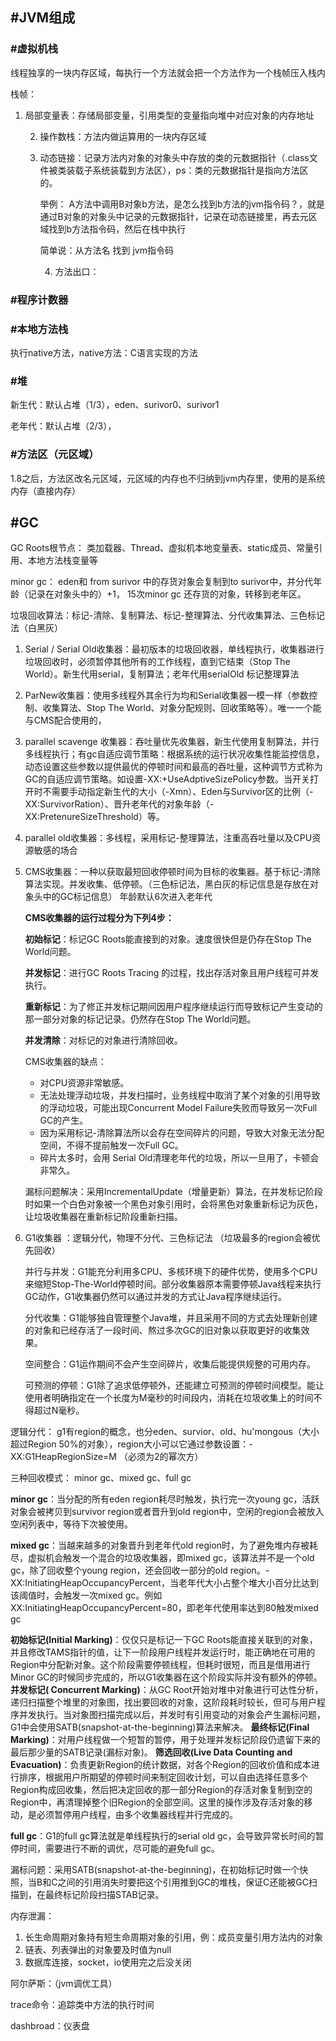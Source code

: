 ## #JVM组成

### #虚拟机栈

线程独享的一块内存区域，每执行一个方法就会把一个方法作为一个栈帧压入栈内

栈帧：

1. 局部变量表：存储局部变量，引用类型的变量指向堆中对应对象的内存地址

   2. 操作数栈：方法内做运算用的一块内存区域

   3. 动态链接：记录方法内对象的对象头中存放的类的元数据指针（.class文件被类装载子系统装载到方法区），ps：类的元数据指针是指向方法区的。

      举例： A方法中调用B对象b方法，是怎么找到b方法的jvm指令码？，就是通过B对象的对象头中记录的元数据指针，记录在动态链接里，再去元区域找到b方法指令码，然后在栈中执行

      简单说：从方法名 找到 jvm指令码

      4. 方法出口：

### #程序计数器

### #本地方法栈

执行native方法，native方法：C语言实现的方法

### #堆

新生代：默认占堆（1/3），eden、surivor0、surivor1

老年代：默认占堆（2/3），

### #方法区（元区域）

1.8之后，方法区改名元区域，元区域的内存也不归纳到jvm内存里，使用的是系统内存（直接内存）





## #GC

GC Roots根节点： 类加载器、Thread、虚拟机本地变量表、static成员、常量引用、本地方法栈变量等



minor gc： eden和 from surivor 中的存货对象会复制到to surivor中，并分代年龄（记录在对象头中的）+1， 15次minor gc 还存货的对象，转移到老年区。



垃圾回收算法：标记-清除、复制算法、标记-整理算法、分代收集算法、三色标记法（白黑灰）



1. Serial / Serial Old收集器：最初版本的垃圾回收器，单线程执行，收集器进行垃圾回收时，必须暂停其他所有的工作线程，直到它结束（Stop The World）。新生代用serial，复制算法；老年代用serialOld 标记整理算法

2. ParNew收集器：使用多线程外其余行为均和Serial收集器一模一样（参数控制、收集算法、Stop The World、对象分配规则、回收策略等）。唯一一个能与CMS配合使用的，

3. parallel scavenge 收集器：吞吐量优先收集器，新生代使用复制算法，并行多线程执行；有gc自适应调节策略：根据系统的运行状况收集性能监控信息，动态设置这些参数以提供最优的停顿时间和最高的吞吐量，这种调节方式称为GC的自适应调节策略。如设置-XX:+UseAdptiveSizePolicy参数。当开关打开时不需要手动指定新生代的大小（-Xmn）、Eden与Survivor区的比例（-XX:SurvivorRation）、晋升老年代的对象年龄（-XX:PretenureSizeThreshold）等。

4. parallel old收集器：多线程，采用标记-整理算法，注重高吞吐量以及CPU资源敏感的场合

5. CMS收集器：一种以获取最短回收停顿时间为目标的收集器。基于标记-清除算法实现。并发收集、低停顿。（三色标记法，黑白灰的标记信息是存放在对象头中的GC标记信息） 年龄默认6次进入老年代

   **CMS收集器的运行过程分为下列4步：**

   **初始标记**：标记GC Roots能直接到的对象。速度很快但是仍存在Stop The World问题。

   **并发标记**：进行GC Roots Tracing 的过程，找出存活对象且用户线程可并发执行。

   **重新标记**：为了修正并发标记期间因用户程序继续运行而导致标记产生变动的那一部分对象的标记记录。仍然存在Stop The World问题。

   **并发清除**：对标记的对象进行清除回收。

   CMS收集器的缺点：

   - 对CPU资源非常敏感。
   - 无法处理浮动垃圾，并发扫描时，业务线程中取消了某个对象的引用导致的浮动垃圾，可能出现Concurrent Model Failure失败而导致另一次Full GC的产生。
   - 因为采用标记-清除算法所以会存在空间碎片的问题，导致大对象无法分配空间，不得不提前触发一次Full GC。
   - 碎片太多时，会用 Serial Old清理老年代的垃圾，所以一旦用了，卡顿会非常久。

   漏标问题解决：采用IncrementalUpdate（增量更新）算法，在并发标记阶段时如果一个白色对象被一个黑色对象引用时，会将黑色对象重新标记为灰色，让垃圾收集器在重新标记阶段重新扫描。

   

6. G1收集器 ：逻辑分代，物理不分代、三色标记法 （垃圾最多的region会被优先回收）

   并行与并发：G1能充分利用多CPU、多核环境下的硬件优势，使用多个CPU来缩短Stop-The-World停顿时间。部分收集器原本需要停顿Java线程来执行GC动作，G1收集器仍然可以通过并发的方式让Java程序继续运行。

   分代收集：G1能够独自管理整个Java堆，并且采用不同的方式去处理新创建的对象和已经存活了一段时间、熬过多次GC的旧对象以获取更好的收集效果。

   空间整合：G1运作期间不会产生空间碎片，收集后能提供规整的可用内存。

   可预测的停顿：G1除了追求低停顿外，还能建立可预测的停顿时间模型。能让使用者明确指定在一个长度为M毫秒的时间段内，消耗在垃圾收集上的时间不得超过N毫秒。



逻辑分代： g1有region的概念，也分eden、survior、old、hu'mongous（大小超过Region 50%的对象），region大小可以它通过参数设置：-XX:G1HeapRegionSize=M （必须为2的幂次方）

三种回收模式： minor gc、mixed gc、full gc



**minor gc**：当分配的所有eden region耗尽时触发，执行完一次young gc，活跃对象会被拷贝到survivor region或者晋升到old region中，空闲的region会被放入空闲列表中，等待下次被使用。



**mixed gc**：当越来越多的对象晋升到老年代old region时，为了避免堆内存被耗尽，虚拟机会触发一个混合的垃圾收集器，即mixed gc，该算法并不是一个old gc，除了回收整个young region，还会回收一部分的old region。-XX:InitiatingHeapOccupancyPercent，当老年代大小占整个堆大小百分比达到该阈值时，会触发一次mixed gc。例如XX:InitiatingHeapOccupancyPercent=80，即老年代使用率达到80触发mixed gc



**初始标记(Initial Marking)**：仅仅只是标记一下GC Roots能直接关联到的对象，并且修改TAMS指针的值，让下一阶段用户线程并发运行时，能正确地在可用的Region中分配新对象。这个阶段需要停顿线程，但耗时很短，而且是借用进行Minor GC的时候同步完成的，所以G1收集器在这个阶段实际并没有额外的停顿。
**并发标记( Concurrent Marking)**：从GC Root开始对堆中对象进行可达性分析，递归扫描整个堆里的对象图，找出要回收的对象，这阶段耗时较长，但可与用户程序并发执行。当对象图扫描完成以后，并发时有引用变动的对象会产生漏标问题，G1中会使用SATB(snapshot-at-the-beginning)算法来解决。
**最终标记(Final Marking)**：对用户线程做一个短暂的暂停，用于处理并发标记阶段仍遗留下来的最后那少量的SATB记录(漏标对象)。
**筛选回收(Live Data Counting and Evacuation)**：负责更新Region的统计数据，对各个Region的回收价值和成本进行排序，根据用户所期望的停顿时间来制定回收计划，可以自由选择任意多个Region构成回收集，然后把决定回收的那一部分Region的存活对象复制到空的Region中，再清理掉整个旧Region的全部空间。这里的操作涉及存活对象的移动，是必须暂停用户线程，由多个收集器线程并行完成的。

**full gc**：G1的full gc算法就是单线程执行的serial old gc，会导致异常长时间的暂停时间，需要进行不断的调优，尽可能的避免full gc。





漏标问题：采用SATB(snapshot-at-the-beginning)，在初始标记时做一个快照，当B和C之间的引用消失时要把这个引用推到GC的堆栈，保证C还能被GC扫描到，在最终标记阶段扫描STAB记录。



内存泄漏：

1. 长生命周期对象持有短生命周期对象的引用，例：成员变量引用方法内的对象
2. 链表、列表弹出的对象要及时值为null
3. 数据库连接，socket，io使用完之后没关闭



阿尔萨斯：（jvm调优工具）

trace命令：追踪类中方法的执行时间

dashbroad：仪表盘

